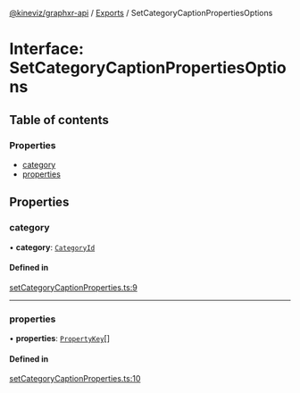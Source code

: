 [@kineviz/graphxr-api](../README.md) / [Exports](../modules.md) / SetCategoryCaptionPropertiesOptions

# Interface: SetCategoryCaptionPropertiesOptions

## Table of contents

### Properties

- [category](SetCategoryCaptionPropertiesOptions.md#category)
- [properties](SetCategoryCaptionPropertiesOptions.md#properties)

## Properties

### category

• **category**: [`CategoryId`](../modules.md#categoryid)

#### Defined in

[setCategoryCaptionProperties.ts:9](https://bitbucket.org/kineviz/graphxr-api/src/3b69512/src/setCategoryCaptionProperties.ts#lines-9)

___

### properties

• **properties**: [`PropertyKey`](../modules.md#propertykey)[]

#### Defined in

[setCategoryCaptionProperties.ts:10](https://bitbucket.org/kineviz/graphxr-api/src/3b69512/src/setCategoryCaptionProperties.ts#lines-10)

